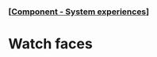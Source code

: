 ### [[Component - System experiences](./human-interface-guidelines-markdown/Component/system-experiences.md)]  
  
# **Watch faces**  

